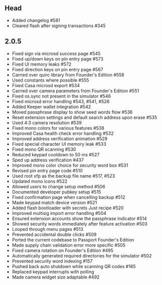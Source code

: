 <!--
SPDX-FileCopyrightText: 2023 Foundation Devices, Inc. <hello@foundationdevices.com>

SPDX-License-Identifier: GPL-3.0-or-later
-->

## Head
- Added changelog #581
- Cleared flash after signing transactions #345

## 2.0.5
- Fixed sign via microsd success page #545
- Fixed up/down keys on pin entry page #573
- Fixed UI memory leaks #572
- Fixed direction keys on pin entry page #567
- Carried over quirc library from Founder's Edition #558
- Used constants where possible #555
- Fixed Casa microsd export #534
- Carried over camera parameters from Founder's Edition #551
- Fixed os.sync not present in the simulator #546
- Fixed microsd error handling #543, #541, #526
- Added Keeper wallet integration #542
- Moved passphrase display to show seed words flow #536
- Reset extension settings and default search address upon erase #535
- Used 4:3 camera resolution #539
- Fixed mono colors for various features #538
- Improved Casa health check error handling #532
- Improved address verification animation #529
- Fixed special character UI memory leak #533
- Fixed mono QR scanning #530
- Reduced keypad cooldown to 50 ms #527
- Sped up address verification #437
- Improved mono color choice for security word box #531
- Revised pin entry page code #510
- Used root xfp as the backup file name #517, #523
- Updated mono icons #522
- Allowed users to change setup method #506
- Documented developer pubkey setup #515
- Fixed confirmation page when cancelling backup #512
- Made keypad match device version #521
- Added flash bootloader with secrets Just recipe #520
- Improved multisig import error handling #504
- Ensured extension accounts show the passphrase indicator #514
- Showed security words immediately after feature activation #503
- Looped through menu pages #513
- Prevented accidental double clicks #509
- Ported the current codebase to Passport Founder's Edition
- Made supply chain validation error more specific #505
- Fixed camera rotation on Founder's Edition #495
- Automatically generated required directories for the simulator #502
- Prevented security word indexing #157
- Pushed back auto shutdown while scanning QR codes #165
- Replaced keypad interrupts with polling
- Made camera widget size adaptable #492
